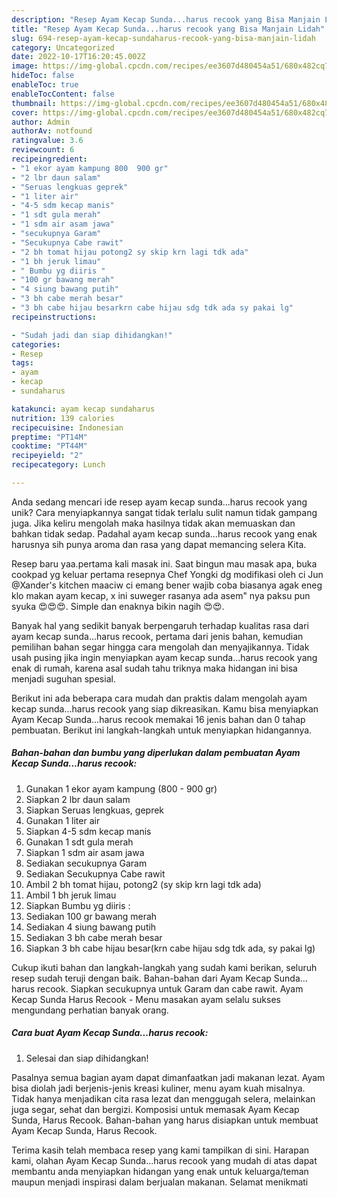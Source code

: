 ```yaml
---
description: "Resep Ayam Kecap Sunda...harus recook yang Bisa Manjain Lidah"
title: "Resep Ayam Kecap Sunda...harus recook yang Bisa Manjain Lidah"
slug: 694-resep-ayam-kecap-sundaharus-recook-yang-bisa-manjain-lidah
category: Uncategorized
date: 2022-10-17T16:20:45.002Z
image: https://img-global.cpcdn.com/recipes/ee3607d480454a51/680x482cq70/ayam-kecap-sundaharus-recook-foto-resep-utama.jpg
hideToc: false
enableToc: true
enableTocContent: false
thumbnail: https://img-global.cpcdn.com/recipes/ee3607d480454a51/680x482cq70/ayam-kecap-sundaharus-recook-foto-resep-utama.jpg
cover: https://img-global.cpcdn.com/recipes/ee3607d480454a51/680x482cq70/ayam-kecap-sundaharus-recook-foto-resep-utama.jpg
author: Admin
authorAv: notfound
ratingvalue: 3.6
reviewcount: 6
recipeingredient:
- "1 ekor ayam kampung 800  900 gr"
- "2 lbr daun salam"
- "Seruas lengkuas geprek"
- "1 liter air"
- "4-5 sdm kecap manis"
- "1 sdt gula merah"
- "1 sdm air asam jawa"
- "secukupnya Garam"
- "Secukupnya Cabe rawit"
- "2 bh tomat hijau potong2 sy skip krn lagi tdk ada"
- "1 bh jeruk limau"
- " Bumbu yg diiris "
- "100 gr bawang merah"
- "4 siung bawang putih"
- "3 bh cabe merah besar"
- "3 bh cabe hijau besarkrn cabe hijau sdg tdk ada sy pakai lg"
recipeinstructions:

- "Sudah jadi dan siap dihidangkan!"
categories:
- Resep
tags:
- ayam
- kecap
- sundaharus

katakunci: ayam kecap sundaharus 
nutrition: 139 calories
recipecuisine: Indonesian
preptime: "PT14M"
cooktime: "PT44M"
recipeyield: "2"
recipecategory: Lunch

---
```





Anda sedang mencari ide resep ayam kecap sunda...harus recook yang unik? Cara menyiapkannya sangat tidak terlalu sulit namun tidak gampang juga. Jika keliru mengolah maka hasilnya tidak akan memuaskan dan bahkan tidak sedap. Padahal ayam kecap sunda...harus recook yang enak harusnya sih punya aroma dan rasa yang dapat memancing selera Kita.





Resep baru yaa.pertama kali masak ini. Saat bingun mau masak apa, buka cookpad yg keluar pertama resepnya Chef Yongki dg modifikasi oleh ci Jun @Xander&#39;s kitchen maaciw ci emang bener wajib coba biasanya agak eneg klo makan ayam kecap, x ini suweger rasanya ada asem&#34; nya paksu pun syuka 😍😍😍. Simple dan enaknya bikin nagih 😍😍.

Banyak hal yang sedikit banyak berpengaruh terhadap kualitas rasa dari ayam kecap sunda...harus recook, pertama dari jenis bahan, kemudian pemilihan bahan segar hingga cara mengolah dan menyajikannya. Tidak usah pusing jika ingin menyiapkan ayam kecap sunda...harus recook yang enak di rumah, karena asal sudah tahu triknya maka hidangan ini bisa menjadi suguhan spesial.






Berikut ini ada beberapa cara mudah dan praktis dalam mengolah ayam kecap sunda...harus recook yang siap dikreasikan. Kamu bisa menyiapkan Ayam Kecap Sunda...harus recook memakai 16 jenis bahan dan 0 tahap pembuatan. Berikut ini langkah-langkah untuk menyiapkan hidangannya.

<!--inarticleads1-->

##### Bahan-bahan dan bumbu yang diperlukan dalam pembuatan Ayam Kecap Sunda...harus recook:

1. Gunakan 1 ekor ayam kampung (800 - 900 gr)
1. Siapkan 2 lbr daun salam
1. Siapkan Seruas lengkuas, geprek
1. Gunakan 1 liter air
1. Siapkan 4-5 sdm kecap manis
1. Gunakan 1 sdt gula merah
1. Siapkan 1 sdm air asam jawa
1. Sediakan secukupnya Garam
1. Sediakan Secukupnya Cabe rawit
1. Ambil 2 bh tomat hijau, potong2 (sy skip krn lagi tdk ada)
1. Ambil 1 bh jeruk limau
1. Siapkan  Bumbu yg diiris :
1. Sediakan 100 gr bawang merah
1. Sediakan 4 siung bawang putih
1. Sediakan 3 bh cabe merah besar
1. Siapkan 3 bh cabe hijau besar(krn cabe hijau sdg tdk ada, sy pakai lg)


Cukup ikuti bahan dan langkah-langkah yang sudah kami berikan, seluruh resep sudah teruji dengan baik. Bahan-bahan dari Ayam Kecap Sunda…harus recook. Siapkan secukupnya untuk Garam dan cabe rawit. Ayam Kecap Sunda Harus Recook - Menu masakan ayam selalu sukses mengundang perhatian banyak orang. 

<!--inarticleads2-->

##### Cara buat Ayam Kecap Sunda...harus recook:


1. Selesai dan siap dihidangkan!

Pasalnya semua bagian ayam dapat dimanfaatkan jadi makanan lezat. Ayam bisa diolah jadi berjenis-jenis kreasi kuliner, menu ayam kuah misalnya. Tidak hanya menjadikan cita rasa lezat dan menggugah selera, melainkan juga segar, sehat dan bergizi. Komposisi untuk memasak Ayam Kecap Sunda, Harus Recook. Bahan-bahan yang harus disiapkan untuk membuat Ayam Kecap Sunda, Harus Recook. 

Terima kasih telah membaca resep yang kami tampilkan di sini. Harapan kami, olahan Ayam Kecap Sunda...harus recook yang mudah di atas dapat membantu anda menyiapkan hidangan yang enak untuk keluarga/teman maupun menjadi inspirasi dalam berjualan makanan. Selamat menikmati
